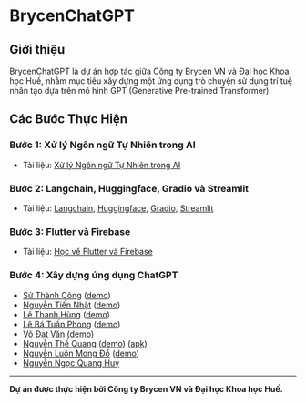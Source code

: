 # BrycenChatGPT

## Giới thiệu

BrycenChatGPT là dự án hợp tác giữa Công ty Brycen VN và Đại học Khoa học Huế, nhằm mục tiêu xây dựng một ứng dụng trò chuyện sử dụng trí tuệ nhân tạo dựa trên mô hình GPT (Generative Pre-trained Transformer).

## Các Bước Thực Hiện

### Bước 1: Xử lý Ngôn ngữ Tự Nhiên trong AI

- Tài liệu: [Xử lý Ngôn ngữ Tự Nhiên trong AI](https://github.com/Brycenvn/BrycenChatGPT/tree/main/NLP_Documents)

### Bước 2: Langchain, Huggingface, Gradio và Streamlit

- Tài liệu: [Langchain](https://github.com/Brycenvn/BrycenChatGPT/tree/main/Framework_Documents/Langchain_tutorials), [Huggingface](https://www.youtube.com/watch?v=00GKzGyWFEs&list=PLo2EIpI_JMQvWfQndUesu0nPBAtZ9gP1o), [Gradio](https://www.gradio.app/guides), [Streamlit](https://docs.streamlit.io/library/api-reference)

### Bước 3: Flutter và Firebase

- Tài liệu: [Học về Flutter và Firebase](https://github.com/Brycenvn/BrycenChatGPT/tree/main/Flutter_Documents)

### Bước 4: Xây dựng ứng dụng ChatGPT

- [Sử Thành Công](https://github.com/Brycenvn/SuThanhCong) ([demo](https://drive.google.com/file/d/1aLGDVjmf_3quMpf7_lR3zamI1gO-y6Ki/view))
- [Nguyễn Tiến  Nhật](https://github.com/Brycenvn/NguyenTienNhat) ([demo](https://drive.google.com/file/d/190rzLfDvYKmZPBgMnYjNbvHTO3X9TCI9/view))
- [Lê Thanh Hùng](https://github.com/Brycenvn/LeThanhHung) ([demo](https://drive.google.com/file/d/18Wk9943Exkq0-UH5dRk_LkT2vjR9lTtj/view))
- [Lê Bá Tuấn Phong](https://github.com/lebatuanphong5398/flutter_chatgpt) ([demo](https://drive.google.com/file/d/1z3kRA4cpOBDmuOp3FKLJH31Eeo0h03tc/view))
- [Võ Đạt Văn](https://github.com/Brycenvn/VoDatVan) ([demo](https://drive.google.com/file/d/1Wrt7i0ywHnpB9LMCn0zROrfoerUAtu3d/view))
- [Nguyễn Thế Quang](https://github.com/Brycenvn/NguyenTheQuang) ([demo](https://drive.google.com/file/d/1MsBiXfmgxE9RcvolD0mM3dpKIqk3O83Q/view)) ([apk](https://drive.google.com/file/d/119Z3Bon4IS6aIN1MwWdE2UhkuesUJVfI/view))
- [Nguyễn Luôn Mong Đổ](https://github.com/Brycenvn/NguyenLuonMongDo) ([demo](https://drive.google.com/file/d/1PxHfjB5mbVURbPVRoih9R_O75NAdDFwe/view))
- [Nguyễn Ngọc Quang Huy](https://github.com/Brycenvn/NguyenNgocQuangHuy)

---
**Dự án được thực hiện bởi Công ty Brycen VN và Đại học Khoa học Huế.**

